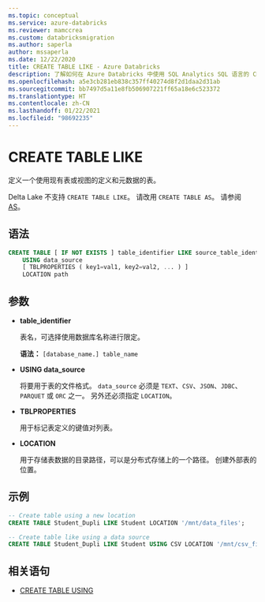 ```yaml
---
ms.topic: conceptual
ms.service: azure-databricks
ms.reviewer: mamccrea
ms.custom: databricksmigration
ms.author: saperla
author: mssaperla
ms.date: 12/22/2020
title: CREATE TABLE LIKE - Azure Databricks
description: 了解如何在 Azure Databricks 中使用 SQL Analytics SQL 语言的 CREATE TABLE LIKE 语法。
ms.openlocfilehash: a5e3cb281eb838c357ff40274d8f2d1daa2d31ab
ms.sourcegitcommit: bb7497d5a11e8fb506907221ff65a18e6c523372
ms.translationtype: HT
ms.contentlocale: zh-CN
ms.lasthandoff: 01/22/2021
ms.locfileid: "98692235"
---
```

# <a name="create-table-like"></a>CREATE TABLE LIKE

定义一个使用现有表或视图的定义和元数据的表。

Delta Lake 不支持 ``CREATE TABLE LIKE``。 请改用 ``CREATE TABLE AS``。 请参阅 [AS](sql-ref-syntax-ddl-create-table-using.md#as)。

## <a name="syntax"></a>语法

```sql
CREATE TABLE [ IF NOT EXISTS ] table_identifier LIKE source_table_identifier
    USING data_source
    [ TBLPROPERTIES ( key1=val1, key2=val2, ... ) ]
    LOCATION path
```

## <a name="parameters"></a>参数

* **table_identifier**

  表名，可选择使用数据库名称进行限定。

  **语法：** ``[database_name.] table_name``

* **USING data_source**

  将要用于表的文件格式。 ``data_source`` 必须是 ``TEXT``、``CSV``、``JSON``、``JDBC``、``PARQUET`` 或 ``ORC`` 之一。 另外还必须指定 ``LOCATION``。

* **TBLPROPERTIES**

  用于标记表定义的键值对列表。

* **LOCATION**

  用于存储表数据的目录路径，可以是分布式存储上的一个路径。 创建外部表的位置。

## <a name="examples"></a>示例

```sql
-- Create table using a new location
CREATE TABLE Student_Dupli LIKE Student LOCATION '/mnt/data_files';

-- Create table like using a data source
CREATE TABLE Student_Dupli LIKE Student USING CSV LOCATION '/mnt/csv_files';
```

## <a name="related-statements"></a>相关语句

* [CREATE TABLE USING](sql-ref-syntax-ddl-create-table-using.md)